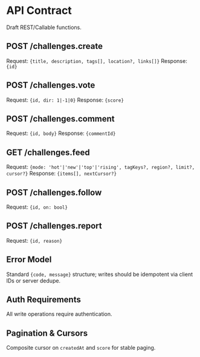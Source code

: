 # API Contract

Draft REST/Callable functions.

## POST /challenges.create
Request: `{title, description, tags[], location?, links[]}`
Response: `{id}`

## POST /challenges.vote
Request: `{id, dir: 1|-1|0}`
Response: `{score}`

## POST /challenges.comment
Request: `{id, body}`
Response: `{commentId}`

## GET /challenges.feed
Request: `{mode: 'hot'|'new'|'top'|'rising', tagKeys?, region?, limit?, cursor?}`
Response: `{items[], nextCursor?}`

## POST /challenges.follow
Request: `{id, on: bool}`

## POST /challenges.report
Request: `{id, reason}`

## Error Model
Standard `{code, message}` structure; writes should be idempotent via client IDs or server dedupe.

## Auth Requirements
All write operations require authentication.

## Pagination & Cursors
Composite cursor on `createdAt` and `score` for stable paging.
